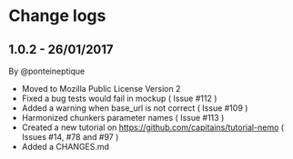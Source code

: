 Change logs
===

## 1.0.2 - 26/01/2017

By @ponteineptique

- Moved to Mozilla Public License Version 2
- Fixed a bug tests would fail in mockup ( Issue #112 )
- Added a warning when base_url is not correct ( Issue #109 ) 
- Harmonized chunkers parameter names ( Issue #113 )
- Created a new tutorial on https://github.com/capitains/tutorial-nemo ( Issues #14, #78 and #97 )
- Added a CHANGES.md
